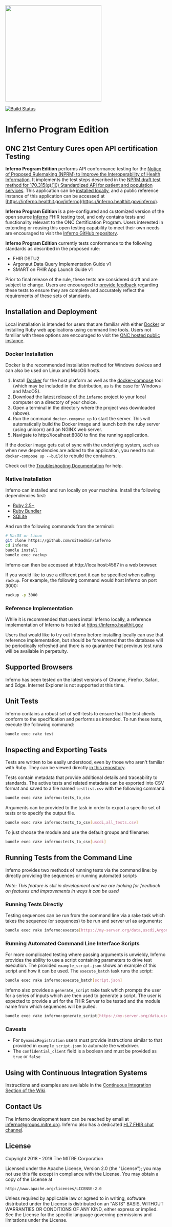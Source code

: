 <img src="https://github.com/siteadmin/inferno/blob/master/public/images/inferno_logo.png" width="300px" />

[![Build Status](https://travis-ci.org/siteadmin/inferno.svg?branch=master)](https://travis-ci.org/siteadmin/inferno-program)

# Inferno Program Edition

## ONC 21st Century Cures open API certification Testing

**Inferno Program Edition** performs API conformance testing for the [Notice of Proposed Rulemaking (NPRM) to Improve the Interoperability of Health Information](https://www.healthit.gov/topic/laws-regulation-and-policy/notice-proposed-rulemaking-improve-interoperability-health).  It 
implements the test steps described in the [NPRM draft test method for 170.315(g)(10) Standardized API for patient and population services](https://www.healthit.gov/sites/default/files/page/2019-03/170_315g_10_Standardized_API_for_Patient_and_Population_Services.pdf). This application can be [installed locally](#installation-and-deployment), and a public reference instance of this application can be accessed at [https://inferno.healthit.gov/inferno](https://inferno.healthit.gov/inferno).

**Inferno Program Edition** is a pre-configured and customized
version of the open source [Inferno](https://github.com/siteadmin/inferno) FHIR testing tool, and only contains tests and functionality
relevant to the ONC Certification Program.  Users interested 
in extending or reusing this open testing capability to meet their own needs 
are encouraged to visit the [Inferno GitHub repository](https://github.com/siteadmin/inferno).


**Inferno Program Edition** currently tests conformance to the following standards as described in the proposed rule:
* FHIR DSTU2
* Argonaut Data Query Implementation Guide v1
* SMART on FHIR App Launch Guide v1

Prior to final release of the rule, these tests are considered draft and are subject to change.  Users are encouraged to [provide feedback](#contact-us) regarding these tests to ensure they are complete
and accurately reflect the requirements of these sets of standards.

## Installation and Deployment

Local installation is intended for users that are familiar with
either [Docker](https://www.docker.com/) or installing Ruby web applications using command line tools.  Users not familiar
with these options are encouraged to visit the [ONC hosted public instance](https://inferno.healthit.gov/inferno).

### Docker Installation

Docker is the recommended installation method for Windows devices and can also be used on Linux and MacOS hosts.

1. Install [Docker](https://www.docker.com/) for the host platform as well as the [docker-compose](https://docs.docker.com/compose/install/) tool (which may be included in the distribution, as is the case for Windows and MacOS).
2. Download the [latest release of the `inferno` project](https://github.com/siteadmin/inferno/releases) to your local computer on a directory of your choice.
3. Open a terminal in the directory where the project was downloaded (above).
4. Run the command `docker-compose up` to start the server. This will automatically build the Docker image and launch both the ruby server (using unicorn) and an NGINX web server.
5. Navigate to http://localhost:8080 to find the running application.

If the docker image gets out of sync with the underlying system, such as when new dependencies are added to the application, you need to run `docker-compose up --build` to rebuild the containers.

Check out the [Troubleshooting Documentation](https://github.com/siteadmin/inferno/wiki/Troubleshooting) for help.

### Native Installation

Inferno can installed and run locally on your machine.  Install the following dependencies first:

* [Ruby 2.5+](https://www.ruby-lang.org/en/)
* [Ruby Bundler](http://bundler.io/)
* [SQLite](https://www.sqlite.org/)

And run the following commands from the terminal:

```sh
# MacOS or Linux
git clone https://github.com/siteadmin/inferno
cd inferno
bundle install
bundle exec rackup
```

Inferno can then be accessed at http://localhost:4567 in a web browser.

If you would like to use a different port it can be specified when calling `rackup`.  For example, the following command would host Inferno on port 3000:

```sh
rackup -p 3000
```

### Reference Implementation

While it is recommended that users install Inferno locally, a reference implementation of Inferno is hosted at https://inferno.healthit.gov

Users that would like to try out Inferno before installing locally can use that reference implementation, but should be forewarned that the database will be periodically refreshed and there is no guarantee that previous test runs will be available in perpetuity.

## Supported Browsers

Inferno has been tested on the latest versions of Chrome, Firefox, Safari, and Edge.  Internet Explorer is not supported at this time.

## Unit Tests

Inferno contains a robust set of self-tests to ensure that the test clients conform to the specification and performs as intended.  To run these tests, execute the following command:

```sh
bundle exec rake test
```

## Inspecting and Exporting Tests

Tests are written to be easily understood, even by those who aren't familiar with Ruby.  They can be
viewed directly [in this repository](https://github.com/siteadmin/inferno/tree/master/lib/app/sequences).

Tests contain metadata that provide additional details and traceability to standards.  The active tests and related metadata can be exported into CSV format and saved to a file named `testlist.csv` with the following command:

```sh
bundle exec rake inferno:tests_to_csv
```

Arguments can be provided to the task in order to export a specific set of tests or to specify the output file.

```sh
bundle exec rake inferno:tests_to_csv[uscdi,all_tests.csv]
```

To just choose the module and use the default groups and filename:

```sh
bundle exec rake inferno:tests_to_csv[uscdi]

```

## Running Tests from the Command Line
Inferno provides two methods of running tests via the command line: by directly providing the sequences or running automated scripts

_Note: This feature is still in development and we are looking for feedback on features and improvements in ways it can be used_

### Running Tests Directly

Testing sequences can be run from the command line via a rake task which takes the sequence (or sequences) to be run and server url as arguments:
```sh
bundle exec rake inferno:execute[https://my-server.org/data,uscdi,ArgonautConformance]
```

### Running Automated Command Line Interface Scripts
For more complicated testing where passing arguments is unwieldy, Inferno provides the ability to use a script containing parameters to drive test execution.
The provided `example_script.json` shows an example of this script and how it can be used.  The `execute_batch` task runs the script:

```sh
bundle exec rake inferno:execute_batch[script.json]
```

Inferno also provides a  `generate_script` rake task which prompts the user for a series of inputs which are then used to generate a script.
The user is expected to provide a url for the FHIR Server to be tested and the module name from which sequences will be pulled.
```sh
bundle exec rake inferno:generate_script[https://my-server.org/data,uscdi]
```

### Caveats
* For `DynamicRegistration` users must provide instructions similar to that provided in `example_script.json` to automate the webdriver.
* The `confidential_client` field is a boolean and must be provided as `true` or `false`

## Using with Continuous Integration Systems
Instructions and examples are available in the [Continuous Integration Section of the Wiki](https://github.com/siteadmin/inferno/wiki/Using-with-Continuous-Integration-Systems).

## Contact Us
The Inferno development team can be reached by email at inferno@groups.mitre.org.  Inferno also has a dedicated [HL7 FHIR chat channel](https://chat.fhir.org/#narrow/stream/153-inferno).

## License

Copyright 2018 - 2019 The MITRE Corporation

Licensed under the Apache License, Version 2.0 (the "License"); you may not use this file except in compliance with the License. You may obtain a copy of the License at
```
http://www.apache.org/licenses/LICENSE-2.0
```
Unless required by applicable law or agreed to in writing, software distributed under the License is distributed on an "AS IS" BASIS, WITHOUT WARRANTIES OR CONDITIONS OF ANY KIND, either express or implied. See the License for the specific language governing permissions and limitations under the License.
